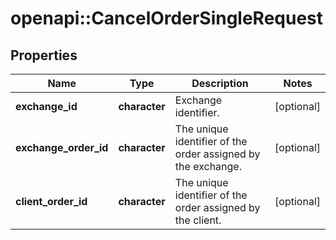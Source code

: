 # openapi::CancelOrderSingleRequest

## Properties
Name | Type | Description | Notes
------------ | ------------- | ------------- | -------------
**exchange_id** | **character** | Exchange identifier. | [optional] 
**exchange_order_id** | **character** | The unique identifier of the order assigned by the exchange. | [optional] 
**client_order_id** | **character** | The unique identifier of the order assigned by the client. | [optional] 


